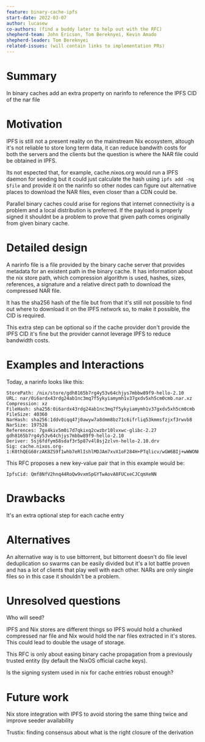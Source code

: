 ```yaml
---
feature: binary-cache-ipfs
start-date: 2022-03-07
author: lucasew
co-authors: (find a buddy later to help out with the RFC)
shepherd-team: John Ericson, Tom Bereknyei, Kevin Amado
shepherd-leader: Tom Bereknyei
related-issues: (will contain links to implementation PRs)
---
```


# Summary
[summary]: #summary

In binary caches add an extra property on narinfo to reference the IPFS CID of the nar file

# Motivation
[motivation]: #motivation

IPFS is still not a present reality on the mainstream Nix ecosystem, altough it's not reliable to store long term data, it can reduce bandwith costs for both the servers and the clients but the question is where the NAR file could be obtained in IPFS.

Its not espected that, for example, cache.nixos.org would run a IPFS daemon for seeding but it could just calculate the hash using `ipfs add -nq $file` and provide it on the narinfo so other nodes can figure out alternative places to download the NAR files, even closer than a CDN could be.

Parallel binary caches could arise for regions that internet connectivity is a problem and a local distribution is preferred. If the payload is properly signed it shouldnt be a problem to prove that given path comes originally from given binary cache.

# Detailed design
[design]: #detailed-design

A narinfo file is a file provided by the binary cache server that provides metadata for an existent path in the binary cache. It has information about the nix store path, which compression algorithm is used, hashes, sizes, references, a signature and a relative direct path to download the compressed NAR file.

It has the sha256 hash of the file but from that it's still not possible to find out where to download it on the IPFS network so, to make it possible, the CID is required.

This extra step can be optional so if the cache provider don't provide the IPFS CID it's fine but the provider cannot leverage IPFS to reduce bandwidth costs.

# Examples and Interactions
[examples-and-interactions]: #examples-and-interactions

Today, a narinfo looks like this:

```
StorePath: /nix/store/gdh8165b7rg4y53v64chjys7mbbw89f9-hello-2.10
URL: nar/0i6ardx43rdg24ab1nc3mq7f5ykyiamymh1v37gxdv5xh5cm0cmb.nar.xz
Compression: xz
FileHash: sha256:0i6ardx43rdg24ab1nc3mq7f5ykyiamymh1v37gxdv5xh5cm0cmb
FileSize: 40360
NarHash: sha256:1ddv0iqq47j0awyw7a8dmm8bz71c6ifrliq53kmmsfzjxf3rwvb8
NarSize: 197528
References: 7gx4kiv5m0i7d7qkixq2cwzbr10lvxwc-glibc-2.27 gdh8165b7rg4y53v64chjys7mbbw89f9-hello-2.10
Deriver: 5sj6fdfym58sdaf3r5p87v4l8sj2zlvn-hello-2.10.drv
Sig: cache.nixos.org-1:K0thQEG60rzAK8ZS9f1whb7eRlIshlMDJAm7xvX1oF284H+PTqlicv/wGW6BIj+wWWONHvUZ2MYc+KDArekjDA==
```

This RFC proposes a new key-value pair that in this example would be:

```
IpfsCid: Qmf8NfV2hnq44RoQw9vxmSpGYTwAovA8FUCxeCJCqmXeNN
```

# Drawbacks
[drawbacks]: #drawbacks

It's an extra optional step for each cache entry

# Alternatives
[alternatives]: #alternatives

An alternative way is to use bittorrent, but bittorrent doesn't do file level deduplication so swarms can be easily divided but it's a lot battle proven and has a lot of clients that play well with each other. NARs are only single files so in this case it shouldn't be a problem.

# Unresolved questions
[unresolved]: #unresolved-questions

Who will seed?

IPFS and Nix stores are different things so IPFS would hold a chunked compressed nar file and Nix would hold the nar files extracted in it's stores. This could lead to double the usage of storage.

This RFC is only about easing binary cache propagation from a previously trusted entity (by default the NixOS official cache keys).

Is the signing system used in nix for cache entries robust enough?

# Future work
[future]: #future-work

Nix store integration with IPFS to avoid storing the same thing twice and improve seeder availability

Trustix: finding consensus about what is the right closure of the derivation
